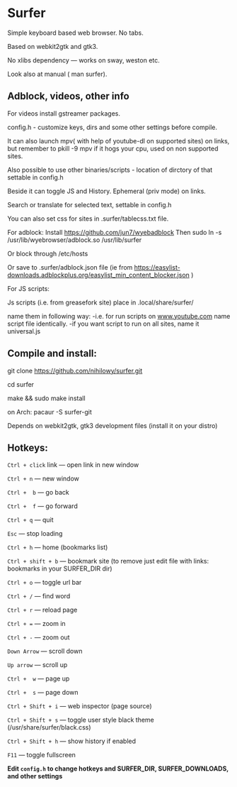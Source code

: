# Surfer

Simple keyboard based web browser. No tabs.

Based on webkit2gtk and gtk3.

No xlibs dependency &mdash; works on sway, weston etc. 

Look also at manual ( man surfer). 

## Adblock, videos, other info
 
 For videos install gstreamer packages.

 config.h - customize keys, dirs and some other settings before compile. 

 It can also launch mpv( with help of youtube-dl on supported sites) on links,
 but remember to pkill -9 mpv if it hogs your cpu, used on non supported sites.

 Also possible to use other binaries/scripts - location of dirctory of that settable in config.h
 
 Beside it can toggle JS and History. Ephemeral (priv mode) on links.

 Search or translate for selected text, settable in config.h 
  
 You can also set css for sites in .surfer/tablecss.txt file. 

 For adblock:
 Install https://github.com/jun7/wyebadblock
 Then sudo ln -s /usr/lib/wyebrowser/adblock.so /usr/lib/surfer
 
 Or block through /etc/hosts

 Or save to .surfer/adblock.json file (ie from https://easylist-downloads.adblockplus.org/easylist_min_content_blocker.json )
 

 For JS scripts:

 Js scripts (i.e. from  greasefork site) place in .local/share/surfer/

 name them in following way:
-i.e. for run scripts on www.youtube.com name script file identically.
-if you want script to run on all sites, name it universal.js

## Compile and install:

  
  git clone https://github.com/nihilowy/surfer.git

  cd surfer

  make &&  sudo make install

  on Arch: pacaur -S surfer-git
  
  Depends on webkit2gtk, gtk3 development files (install it on your distro)

## Hotkeys:

`Ctrl + click` link &mdash; open link in new window

`Ctrl + n` &mdash; new window

`Ctrl +  b` &mdash; go back

`Ctrl +  f` &mdash; go forward

`Ctrl + q` &mdash; quit

`Esc` &mdash; stop loading

`Ctrl + h` &mdash; home (bookmarks list)

`Ctrl + shift + b` &mdash; bookmark site (to remove just edit file with 
links: bookmarks in your SURFER_DIR dir)

`Ctrl + o` &mdash; toggle url bar

`Ctrl + /` &mdash; find word

`Ctrl + r` &mdash; reload page

`Ctrl + =` &mdash; zoom in

`Ctrl + -` &mdash; zoom out

`Down Arrow` &mdash; scroll down

`Up arrow` &mdash; scroll up

`Ctrl +  w` &mdash; page up 

`Ctrl +  s` &mdash; page down

`Ctrl + Shift + i` &mdash; web inspector (page source)

`Ctrl + Shift + s` &mdash; toggle user style black theme 
(/usr/share/surfer/black.css)

`Ctrl + Shift + h` &mdash; show history if enabled

`F11` &mdash; toggle fullscreen




**Edit `config.h` to change hotkeys and SURFER_DIR, SURFER_DOWNLOADS, and other settings**
